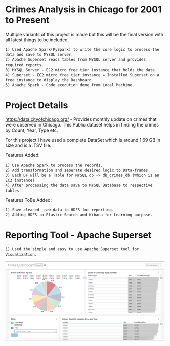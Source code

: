 # Crimes Analysis in Chicago for 2001 to Present

Multiple variants of this project is made but this will be the final version with all latest things to be included.
  
	1) Used Apache Spark(PySpark) to write the core logic to process the data and save to MYSQL server. 
	2) Apache Superset reads tables from MYSQL server and provides required reports.
	3) MYSQL Server - EC2 micro free tier instance that holds the data.
	4) Superset - EC2 micro free tier instance = Installed Superset on a free instance to display the Dashboard
	5) Apache Spark - Code execution done from Local Machine.

# Project Details

https://data.cityofchicago.org/ - Provides monthly update on crimes that were observed in Chicago. This Public dataset helps in finding the crimes by Count, Year, Type etc.

For this project I have used a complete DataSet which is around 1.69 GB in size and is a .TSV file.

Features Added:
	
	1) Use Apache Spark to process the records.
	2) Add transformation and seperate desired logic to Data-frames.
	3) Each DF will be a Table for MYSQL db -> db_crimes_db (Which is an EC2 instance)
	4) After processing the data save to MYSQL Database to respective tables.
	
	
Features ToBe Added:

	1) Save cleaned _raw data to HDFS for reporting.
	2) Adding HDFS to Elastic Search and Kibana for Learning purpose.
	
# Reporting Tool - Apache Superset

	1) Used the simple and easy to use Apache Superset tool for Visualization.

![alt text](https://github.com/thearfask/crimes_dashboard/blob/main/screenshot/Screenshot%202020-10-11%20at%202.27.33%20AM.png)
